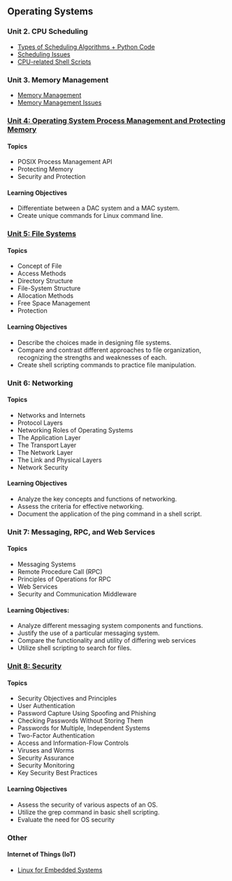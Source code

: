 ## Operating Systems

### Unit 2. CPU Scheduling

- [Types of Scheduling Algorithms + Python Code](https://github.com/jonfernq/Learning/blob/main/OperatingSystems/2CPUScheduling/README.md) 
- [Scheduling Issues](https://github.com/jonfernq/Learning/blob/main/OperatingSystems/2CPUScheduling/SchedulingIssues.md) 
- [CPU-related Shell Scripts](https://github.com/jonfernq/Learning/blob/main/OperatingSystems/2CPUScheduling/ShellScriptsCPU/README.md) 

### Unit 3. Memory Management 

- [Memory Management](https://github.com/jonfernq/Learning/blob/main/OperatingSystems/MemoryManagement/README.md) 
- [Memory Management Issues](https://github.com/jonfernq/Learning/blob/main/OperatingSystems/MemoryManagement/ReflectionsOnMemoryManagement.md) 

### [Unit 4: Operating System Process Management and Protecting Memory](https://github.com/jonfernq/Learning/blob/main/OperatingSystems/Processes/README.md)

#### Topics

- POSIX Process Management API
- Protecting Memory
- Security and Protection

#### Learning Objectives

- Differentiate between a DAC system and a MAC system.
- Create unique commands for Linux command line.

### [Unit 5: File Systems](https://github.com/jonfernq/Learning/blob/main/OperatingSystems/FileSystems/README.md)

#### Topics

- Concept of File
- Access Methods
- Directory Structure
- File-System Structure
- Allocation Methods
- Free Space Management
- Protection

#### Learning Objectives

- Describe the choices made in designing file systems.
- Compare and contrast different approaches to file organization, recognizing the strengths and weaknesses of each.
- Create shell scripting commands to practice file manipulation.

### Unit 6: Networking

#### Topics

- Networks and Internets
- Protocol Layers
- Networking Roles of Operating Systems
- The Application Layer
- The Transport Layer
- The Network Layer
- The Link and Physical Layers
- Network Security

#### Learning Objectives

- Analyze the key concepts and functions of networking.
- Assess the criteria for effective networking.
- Document the application of the ping command in a shell script.

### Unit 7: Messaging, RPC, and Web Services

#### Topics

- Messaging Systems
- Remote Procedure Call (RPC)
- Principles of Operations for RPC
- Web Services
- Security and Communication Middleware

#### Learning Objectives:

- Analyze different messaging system components and functions.
- Justify the use of a particular messaging system.
- Compare the functionality and utility of differing web services
- Utilize shell scripting to search for files.

### [Unit 8: Security](https://github.com/jonfernq/Learning/blob/main/OperatingSystems/Security/README.md)

#### Topics

- Security Objectives and Principles
- User Authentication
- Password Capture Using Spoofing and Phishing
- Checking Passwords Without Storing Them
- Passwords for Multiple, Independent Systems
- Two-Factor Authentication
- Access and Information-Flow Controls
- Viruses and Worms
- Security Assurance
- Security Monitoring
- Key Security Best Practices

#### Learning Objectives

- Assess the security of various aspects of an OS.
- Utilize the grep command in basic shell scripting.
- Evaluate the need for OS security

### Other 

#### Internet of Things (IoT)  

- [Linux for Embedded Systems](https://github.com/jonfernq/Learning/blob/main/OperatingSystems/EmbeddedSystems.md) 
